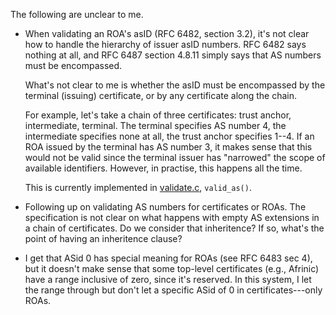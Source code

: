 
The following are unclear to me.

- When validating an ROA's asID (RFC 6482, section 3.2), it's not clear
  how to handle the hierarchy of issuer asID numbers.  RFC 6482 says
  nothing at all, and RFC 6487 section 4.8.11 simply says that AS
  numbers must be encompassed.

  What's not clear to me is whether the asID must be encompassed by the
  terminal (issuing) certificate, or by any certificate along the chain.

  For example, let's take a chain of three certificates: trust anchor,
  intermediate, terminal.  The terminal specifies AS number 4, the
  intermediate specifies none at all, the trust anchor specifies 1--4.
  If an ROA issued by the terminal has AS number 3, it makes sense that
  this would not be valid since the terminal issuer has "narrowed" the
  scope of available identifiers.  However, in practise, this happens
  all the time.

  This is currently implemented in [validate.c](validate.c), `valid_as()`.

- Following up on validating AS numbers for certificates or ROAs.  The
  specification is not clear on what happens with empty AS extensions in
  a chain of certificates.  Do we consider that inheritence?  If so,
  what's the point of having an inheritence clause?

- I get that ASid 0 has special meaning for ROAs (see RFC 6483 sec 4),
  but it doesn't make sense that some top-level certificates (e.g.,
  Afrinic) have a range inclusive of zero, since it's reserved.  In this
  system, I let the range through but don't let a specific ASid of 0 in
  certificates---only ROAs.
